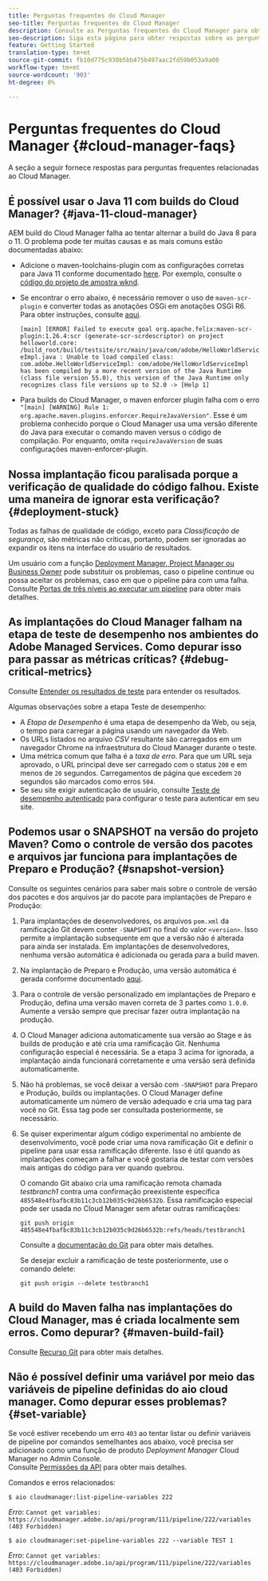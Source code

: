 ```yaml
---
title: Perguntas frequentes do Cloud Manager
seo-title: Perguntas frequentes do Cloud Manager
description: Consulte as Perguntas frequentes do Cloud Manager para obter algumas dicas de solução de problemas
seo-description: Siga esta página para obter respostas sobre as perguntas frequentes do Cloud Manager
feature: Getting Started
translation-type: tm+mt
source-git-commit: fb10d775c930b5bb475b497aac2fd59b053a9a00
workflow-type: tm+mt
source-wordcount: '903'
ht-degree: 0%

---
```



# Perguntas frequentes do Cloud Manager {#cloud-manager-faqs}

A seção a seguir fornece respostas para perguntas frequentes relacionadas ao Cloud Manager.

## É possível usar o Java 11 com builds do Cloud Manager? {#java-11-cloud-manager}

AEM build do Cloud Manager falha ao tentar alternar a build do Java 8 para o 11. O problema pode ter muitas causas e as mais comuns estão documentadas abaixo:

* Adicione o maven-toolchains-plugin com as configurações corretas para Java 11 conforme documentado [here](https://experienceleague.adobe.com/docs/experience-manager-cloud-manager/using/getting-started/create-application-project/using-the-wizard.html?lang=en#getting-started).  Por exemplo, consulte o [código do projeto de amostra wknd](https://github.com/adobe/aem-guides-wknd/commit/6cb5238cb6b932735dcf91b21b0d835ae3a7fe75).

* Se encontrar o erro abaixo, é necessário remover o uso de `maven-scr-plugin` e converter todas as anotações OSGi em anotações OSGi R6. Para obter instruções, consulte [aqui](https://cqdump.wordpress.com/2019/01/03/from-scr-annotations-to-osgi-annotations/).

   `[main] [ERROR] Failed to execute goal org.apache.felix:maven-scr-plugin:1.26.4:scr (generate-scr-scrdescriptor) on project helloworld.core: /build_root/build/testsite/src/main/java/com/adobe/HelloWorldServiceImpl.java : Unable to load compiled class: com.adobe.HelloWorldServiceImpl: com/adobe/HelloWorldServiceImpl has been compiled by a more recent version of the Java Runtime (class file version 55.0), this version of the Java Runtime only recognizes class file versions up to 52.0 -> [Help 1]`

* Para builds do Cloud Manager, o maven enforcer plugin falha com o erro `"[main] [WARNING] Rule 1: org.apache.maven.plugins.enforcer.RequireJavaVersion"`. Esse é um problema conhecido porque o Cloud Manager usa uma versão diferente do Java para executar o comando maven versus o código de compilação. Por enquanto, omita `requireJavaVersion` de suas configurações maven-enforcer-plugin.

## Nossa implantação ficou paralisada porque a verificação de qualidade do código falhou. Existe uma maneira de ignorar esta verificação? {#deployment-stuck}

Todas as falhas de qualidade de código, exceto para *Classificação de segurança*, são métricas não críticas, portanto, podem ser ignoradas ao expandir os itens na interface do usuário de resultados.

Um usuário com a função [Deployment Manager, Project Manager ou Business Owner](https://experienceleague.adobe.com/docs/experience-manager-cloud-manager/using/requirements/setting-up-users-and-roles.html?lang=en#requirements) pode substituir os problemas, caso o pipeline continue ou possa aceitar os problemas, caso em que o pipeline pára com uma falha.  Consulte [Portas de três níveis ao executar um pipeline](https://experienceleague.adobe.com/docs/experience-manager-cloud-manager/using/how-to-use/understand-your-test-results.html?lang=en#how-to-use) para obter mais detalhes.

## As implantações do Cloud Manager falham na etapa de teste de desempenho nos ambientes do Adobe Managed Services. Como depurar isso para passar as métricas críticas? {#debug-critical-metrics}

Consulte [Entender os resultados de teste](https://experienceleague.adobe.com/docs/experience-manager-cloud-manager/using/how-to-use/understand-your-test-results.html?lang=en#how-to-use) para entender os resultados.

Algumas observações sobre a etapa Teste de desempenho:

* A *Etapa de Desempenho* é uma etapa de desempenho da Web, ou seja, o tempo para carregar a página usando um navegador da Web.
* Os URLs listados no arquivo *CSV* resultante são carregados em um navegador Chrome na infraestrutura do Cloud Manager durante o teste.
* Uma métrica comum que falha é a *taxa de erro*. Para que um URL seja aprovado, o URL principal deve ser carregado com o status `200` e em menos de `20` segundos. Carregamentos de página que excedem `20` segundos são marcados como erros `504`.
* Se seu site exigir autenticação de usuário, consulte [Teste de desempenho autenticado](https://experienceleague.adobe.com/docs/experience-manager-cloud-manager/using/how-to-use/configuring-pipeline.html?lang=en#how-to-use) para configurar o teste para autenticar em seu site.

## Podemos usar o SNAPSHOT na versão do projeto Maven? Como o controle de versão dos pacotes e arquivos jar funciona para implantações de Preparo e Produção? {#snapshot-version}

Consulte os seguintes cenários para saber mais sobre o controle de versão dos pacotes e dos arquivos jar do pacote para implantações de Preparo e Produção:

1. Para implantações de desenvolvedores, os arquivos `pom.xml` da ramificação Git devem conter `-SNAPSHOT` no final do valor `<version>`. Isso permite a implantação subsequente em que a versão não é alterada para ainda ser instalada. Em implantações de desenvolvedores, nenhuma versão automática é adicionada ou gerada para a build maven.

1. Na implantação de Preparo e Produção, uma versão automática é gerada conforme documentado [aqui](https://experienceleague.adobe.com/docs/experience-manager-cloud-manager/using/managing-code/activating-maven-project.html?lang=en#managing-code).

1. Para o controle de versão personalizado em implantações de Preparo e Produção, defina uma versão maven correta de 3 partes como `1.0.0`. Aumente a versão sempre que precisar fazer outra implantação na produção.

1. O Cloud Manager adiciona automaticamente sua versão ao Stage e às builds de produção e até cria uma ramificação Git. Nenhuma configuração especial é necessária. Se a etapa 3 acima for ignorada, a implantação ainda funcionará corretamente e uma versão será definida automaticamente.

1. Não há problemas, se você deixar a versão com `-SNAPSHOT` para Preparo e Produção, builds ou implantações. O Cloud Manager define automaticamente um número de versão adequado e cria uma tag para você no Git. Essa tag pode ser consultada posteriormente, se necessário.

1. Se quiser experimentar algum código experimental no ambiente de desenvolvimento, você pode criar uma nova ramificação Git e definir o pipeline para usar essa ramificação diferente. Isso é útil quando as implantações começam a falhar e você gostaria de testar com versões mais antigas do código para ver quando quebrou.

   O comando Git abaixo cria uma ramificação remota chamada *testbranch1* contra uma confirmação preexistente específica `485548e4fbafbc83b11c3cb12b035c9d26b6532b`.  Essa ramificação especial pode ser usada no Cloud Manager sem afetar outras ramificações:

   `git push origin 485548e4fbafbc83b11c3cb12b035c9d26b6532b:refs/heads/testbranch1`

   Consulte a [documentação do Git](https://git-scm.com/book/en/v2/Git-Internals-Git-References) para obter mais detalhes.

   Se desejar excluir a ramificação de teste posteriormente, use o comando delete:

   `git push origin --delete testbranch1`

## A build do Maven falha nas implantações do Cloud Manager, mas é criada localmente sem erros. Como depurar? {#maven-build-fail}

Consulte [Recurso Git](https://github.com/cqsupport/cloud-manager/blob/main/cm-build-step-fails.md) para obter mais detalhes.

## Não é possível definir uma variável por meio das variáveis de pipeline definidas do aio cloud manager. Como depurar esses problemas? {#set-variable}

Se você estiver recebendo um erro `403` ao tentar listar ou definir variáveis de pipeline por comandos semelhantes aos abaixo, você precisa ser adicionado como uma função de produto *Deployment Manager* Cloud Manager no Admin Console.\
Consulte [Permissões da API](https://www.adobe.io/apis/experiencecloud/cloud-manager/docs.html#!AdobeDocs/cloudmanager-api-docs/master/permissions.md) para obter mais detalhes.

Comandos e erros relacionados:

`$ aio cloudmanager:list-pipeline-variables 222`

*Erro*:  `Cannot get variables: https://cloudmanager.adobe.io/api/program/111/pipeline/222/variables (403 Forbidden)`

`$ aio cloudmanager:set-pipeline-variables 222 --variable TEST 1`

*Erro*:  `Cannot get variables: https://cloudmanager.adobe.io/api/program/111/pipeline/222/variables (403 Forbidden)`
